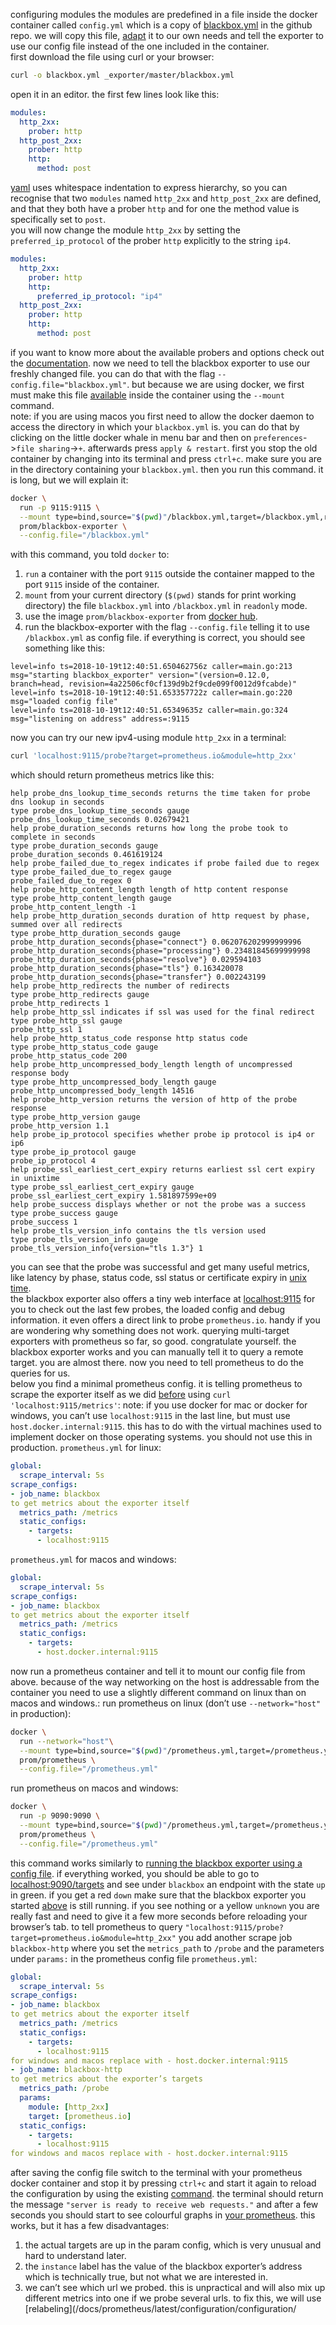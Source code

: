 configuring modules
the modules are predefined in a file inside the docker container called `config.yml` which is a copy of [blackbox.yml](_exporter/blob/master/blackbox.yml) in the github repo.
we will copy this file, [adapt](_exporter/blob/master/configuration.md) it to our own needs and tell the exporter to use our config file instead of the one included in the container.  
first download the file using curl or your browser:
```bash
curl -o blackbox.yml _exporter/master/blackbox.yml
```
open it in an editor. the first few lines look like this:
```yaml
modules:
  http_2xx:
    prober: http
  http_post_2xx:
    prober: http
    http:
      method: post
```
[yaml]() uses whitespace indentation to express hierarchy, so you can recognise that two `modules` named `http_2xx` and `http_post_2xx` are defined, and that they both have a prober `http` and for one the method value is specifically set to `post`.  
you will now change the module `http_2xx` by setting the `preferred_ip_protocol` of the prober `http` explicitly to the string `ip4`.
```yaml
modules:
  http_2xx:
    prober: http
    http:
      preferred_ip_protocol: "ip4"
  http_post_2xx:
    prober: http
    http:
      method: post
```
if you want to know more about the available probers and options check out the [documentation](_exporter/blob/master/configuration.md).
now we need to tell the blackbox exporter to use our freshly changed file. you can do that with the flag `--config.file="blackbox.yml"`. but because we are using docker, we first must make this file [available]() inside the container using the `--mount` command.  
note: if you are using macos you first need to allow the docker daemon to access the directory in which your `blackbox.yml` is. you can do that by clicking on the little docker whale in menu bar and then on `preferences`->`file sharing`->`+`. afterwards press `apply & restart`.
first you stop the old container by changing into its terminal and press `ctrl+c`.
make sure you are in the directory containing your `blackbox.yml`.
then you run this command. it is long, but we will explain it:
<a name="run-exporter"></a>
```bash
docker \
  run -p 9115:9115 \
  --mount type=bind,source="$(pwd)"/blackbox.yml,target=/blackbox.yml,readonly \
  prom/blackbox-exporter \
  --config.file="/blackbox.yml"
```
with this command, you told `docker` to:
1. `run` a container with the port `9115` outside the container mapped to the port `9115` inside of the container.
1. `mount` from your current directory (`$(pwd)` stands for print working directory) the file `blackbox.yml` into `/blackbox.yml` in `readonly` mode.
1. use the image `prom/blackbox-exporter` from [docker hub]().
1. run the blackbox-exporter with the flag `--config.file` telling it to use `/blackbox.yml` as config file.
if everything is correct, you should see something like this:
```
level=info ts=2018-10-19t12:40:51.650462756z caller=main.go:213 msg="starting blackbox_exporter" version="(version=0.12.0, branch=head, revision=4a22506cf0cf139d9b2f9cde099f0012d9fcabde)"
level=info ts=2018-10-19t12:40:51.653357722z caller=main.go:220 msg="loaded config file"
level=info ts=2018-10-19t12:40:51.65349635z caller=main.go:324 msg="listening on address" address=:9115
```
now you can try our new ipv4-using module `http_2xx` in a terminal:
```bash
curl 'localhost:9115/probe?target=prometheus.io&module=http_2xx'
```
which should return prometheus metrics like this:
```
help probe_dns_lookup_time_seconds returns the time taken for probe dns lookup in seconds
type probe_dns_lookup_time_seconds gauge
probe_dns_lookup_time_seconds 0.02679421
help probe_duration_seconds returns how long the probe took to complete in seconds
type probe_duration_seconds gauge
probe_duration_seconds 0.461619124
help probe_failed_due_to_regex indicates if probe failed due to regex
type probe_failed_due_to_regex gauge
probe_failed_due_to_regex 0
help probe_http_content_length length of http content response
type probe_http_content_length gauge
probe_http_content_length -1
help probe_http_duration_seconds duration of http request by phase, summed over all redirects
type probe_http_duration_seconds gauge
probe_http_duration_seconds{phase="connect"} 0.062076202999999996
probe_http_duration_seconds{phase="processing"} 0.23481845699999998
probe_http_duration_seconds{phase="resolve"} 0.029594103
probe_http_duration_seconds{phase="tls"} 0.163420078
probe_http_duration_seconds{phase="transfer"} 0.002243199
help probe_http_redirects the number of redirects
type probe_http_redirects gauge
probe_http_redirects 1
help probe_http_ssl indicates if ssl was used for the final redirect
type probe_http_ssl gauge
probe_http_ssl 1
help probe_http_status_code response http status code
type probe_http_status_code gauge
probe_http_status_code 200
help probe_http_uncompressed_body_length length of uncompressed response body
type probe_http_uncompressed_body_length gauge
probe_http_uncompressed_body_length 14516
help probe_http_version returns the version of http of the probe response
type probe_http_version gauge
probe_http_version 1.1
help probe_ip_protocol specifies whether probe ip protocol is ip4 or ip6
type probe_ip_protocol gauge
probe_ip_protocol 4
help probe_ssl_earliest_cert_expiry returns earliest ssl cert expiry in unixtime
type probe_ssl_earliest_cert_expiry gauge
probe_ssl_earliest_cert_expiry 1.581897599e+09
help probe_success displays whether or not the probe was a success
type probe_success gauge
probe_success 1
help probe_tls_version_info contains the tls version used
type probe_tls_version_info gauge
probe_tls_version_info{version="tls 1.3"} 1
```
you can see that the probe was successful and get many useful metrics, like latency by phase, status code, ssl status or certificate expiry in [unix time](_time).  
the blackbox exporter also offers a tiny web interface at [localhost:9115]() for you to check out the last few probes, the loaded config and debug information. it even offers a direct link to probe `prometheus.io`. handy if you are wondering why something does not work.
querying multi-target exporters with prometheus
so far, so good. congratulate yourself. the blackbox exporter works and you can manually tell it to query a remote target. you are almost there. now you need to tell prometheus to do the queries for us.  
below you find a minimal prometheus config. it is telling prometheus to scrape the exporter itself as we did [before](
query-exporter) using `curl 'localhost:9115/metrics'`:
note: if you use docker for mac or docker for windows, you can’t use `localhost:9115` in the last line, but must use `host.docker.internal:9115`. this has to do with the virtual machines used to implement docker on those operating systems. you should not use this in production.
`prometheus.yml` for linux:
```yaml
global:
  scrape_interval: 5s
scrape_configs:
- job_name: blackbox
to get metrics about the exporter itself
  metrics_path: /metrics
  static_configs:
    - targets:
      - localhost:9115
```
`prometheus.yml` for macos and windows:
```yaml
global:
  scrape_interval: 5s
scrape_configs:
- job_name: blackbox
to get metrics about the exporter itself
  metrics_path: /metrics
  static_configs:
    - targets:
      - host.docker.internal:9115
```
now run a prometheus container and tell it to mount our config file from above. because of the way networking on the host is addressable from the container you need to use a slightly different command on linux than on macos and windows.:
<a name=run-prometheus></a>
run prometheus on linux (don’t use `--network="host"` in production):
```bash
docker \
  run --network="host"\
  --mount type=bind,source="$(pwd)"/prometheus.yml,target=/prometheus.yml,readonly \
  prom/prometheus \
  --config.file="/prometheus.yml"
```
run prometheus on macos and windows:
```bash
docker \
  run -p 9090:9090 \
  --mount type=bind,source="$(pwd)"/prometheus.yml,target=/prometheus.yml,readonly \
  prom/prometheus \
  --config.file="/prometheus.yml"
```
this command works similarly to [running the blackbox exporter using a config file](
run-exporter).
if everything worked, you should be able to go to [localhost:9090/targets]() and see under `blackbox` an endpoint with the state `up` in green. if you get a red `down` make sure that the blackbox exporter you started [above](
run-exporter) is still running. if you see nothing or a yellow `unknown` you are really fast and need to give it a few more seconds before reloading your browser’s tab.
to tell prometheus to query `"localhost:9115/probe?target=prometheus.io&module=http_2xx"` you add another scrape job `blackbox-http` where you set the `metrics_path` to `/probe` and the parameters under `params:` in the prometheus config file `prometheus.yml`:
<a name="prometheus-config"></a>
```yaml
global:
  scrape_interval: 5s
scrape_configs:
- job_name: blackbox
to get metrics about the exporter itself
  metrics_path: /metrics
  static_configs:
    - targets:
      - localhost:9115
for windows and macos replace with - host.docker.internal:9115
- job_name: blackbox-http
to get metrics about the exporter’s targets
  metrics_path: /probe
  params:
    module: [http_2xx]
    target: [prometheus.io]
  static_configs:
    - targets:
      - localhost:9115
for windows and macos replace with - host.docker.internal:9115
```
after saving the config file switch to the terminal with your prometheus docker container and stop it by pressing `ctrl+c` and start it again to reload the configuration by using the existing [command](
run-prometheus).
the terminal should return the message `"server is ready to receive web requests."` and after a few seconds you should start to see colourful graphs in [your prometheus](_input=5m&g0.stacked=0&g0.expr=probe_http_duration_seconds&g0.tab=0).
this works, but it has a few disadvantages:
1. the actual targets are up in the param config, which is very unusual and hard to understand later.
1. the `instance` label has the value of the blackbox exporter’s address which is technically true, but not what we are interested in.
1. we can’t see which url we probed. this is unpractical and will also mix up different metrics into one if we probe several urls.
to fix this, we will use [relabeling](/docs/prometheus/latest/configuration/configuration/